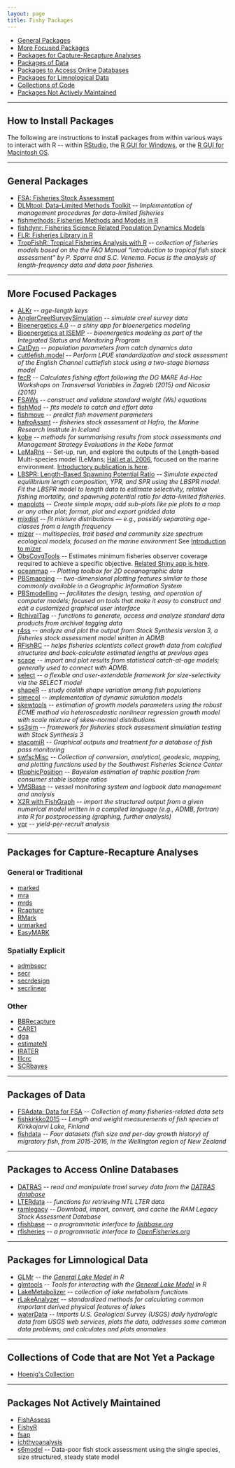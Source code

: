 ```yaml
---
layout: page
title: Fishy Packages
---
```


* [General Packages](#general-packages)
* [More Focused Packages](#more-focused-packages)
* [Packages for Capture-Recapture Analyses](#packages-for-capture-recapture-analyses)
* [Packages of Data](#packages-of-data)
* [Packages to Access Online Databases](#packages-to-access-online-databases)
* [Packages for Limnological Data](#packages-for-limnological-data)
* [Collections of Code](#collections-of-code-that-are-not-yet-a-package)
* [Packages Not Actively Maintained](#packages-not-actively-maintained)

----

## How to Install Packages

The following are instructions to install packages from within various ways to interact with R -- within [RStudio](http://derekogle.com/IFAR/supplements/installations/InstallPackagesRStudio.html), the [R GUI for Windows](http://derekogle.com/IFAR/supplements/installations/InstallPackagesRWin.html), or the [R GUI for Macintosh OS](http://derekogle.com/IFAR/supplements/installations/InstallPackagesRMac.html).

----

## General Packages
* [FSA: Fisheries Stock Assessment](http://derekogle.com/FSA/)
* [DLMtool: Data-Limited Methods Toolkit](https://cran.r-project.org/web/packages/DLMtool/index.html) -- *Implementation of management procedures for data-limited fisheries*
* [fishmethods: Fisheries Methods and Models in R](https://cran.r-project.org/web/packages/fishmethods/index.html)
* [fishdynr: Fisheries Science Related Population Dynamics Models](https://github.com/marchtaylor/fishdynr#readme)
* [FLR: Fisheries Library in R](http://www.flr-project.org/index.html)
* [TropFishR: Tropical Fisheries Analysis with R](https://cran.r-project.org/web/packages/TropFishR/index.html) -- *collection of fisheries models based on the the FAO Manual "Introduction to tropical fish stock assessment" by P. Sparre and S.C. Venema.  Focus is the analysis of length-frequency data and data poor fisheries.*


----

## More Focused Packages
* [ALKr](http://cran.r-project.org/web/packages/ALKr/index.html) -- *age-length keys*
* [AnglerCreelSurveySimulation](https://cran.r-project.org/package=AnglerCreelSurveySimulation) -- *simulate creel survey data*
* [Bioenergetics 4.0](https://bioenergetics4.shinyapps.io/bioenergetics4/) -- *a shiny app for bioenergetics modeling*
* [Bioenergetics at ISEMP](http://www.isemp.org/action.php?chi=14) -- *bioenergetics modeling as part of the Integrated Status and Monitoring Program*
* [CatDyn](https://cran.r-project.org/web/packages/CatDyn/index.html) -- *population parameters from catch dynamics data*
* [cuttlefish.model](https://cran.r-project.org/web/packages/cuttlefish.model/index.html) -- *Perform LPUE standardization and stock assessment of the English Channel cuttlefish stock using a two-stage biomass model*
* [fecR](https://cran.r-project.org/web/packages/fecR/index.html) -- *Calculates fishing effort following the DG MARE Ad-Hoc Workshops on Transversal Variables in Zagreb (2015) and Nicosia (2016)*
* [FSAWs](https://github.com/droglenc/FSAWs) -- *construct and validate standard weight (Ws) equations*
* [fishMod](https://cran.r-project.org/web/packages/fishMod/index.html) -- *fits models to catch and effort data*
* [fishmove](https://cran.r-project.org/web/packages/fishmove/index.html) -- *predict fish movement parameters*
* [hafroAssmt](http://hafroassmt.r-forge.r-project.org/) -- *fisheries stock assessment at Hafro, the Marine Research Institute in Iceland*
* [kobe](https://cran.r-project.org/web/packages/kobe/index.html) -- *methods for summarising results from stock assessments and Management Strategy Evaluations in the Kobe format*
* [LeMaRns](https://cran.r-project.org/web/packages/LeMaRns/index.html) -- Set-up, run, and explore the outputs of the Length-based Multi-species model (LeMans; [Hall et al. 2006](https://doi.org/10.1139/f06-039), focused on the marine environment. [Introductory publication is here](https://journals.plos.org/plosone/article?id=10.1371/journal.pone.0227767).
* [LBSPR: Length-Based Spawning Potential Ratio](https://cran.r-project.org/web/packages/LBSPR/index.html) -- *Simulate expected equilibrium length composition, YPR, and SPR using the LBSPR model. Fit the LBSPR model to length data to estimate selectivity, relative fishing mortality, and spawning potential ratio for data-limited fisheries.*
* [mapplots](https://cran.r-project.org/web/packages/mapplots/index.html) -- *Create simple maps; add sub-plots like pie plots to a map or any other plot; format, plot and export gridded data*
* [mixdist](http://ms.mcmaster.ca/peter/mix/mix.html) -- *fit mixture distributions — e.g., possibly separating age-classes from a length frequency*
* [mizer](https://cran.r-project.org/web/packages/mizer/index.html) -- *multispecies, trait based and community size spectrum ecological models, focused on the marine environment*  See [Introduction to mizer](https://cran.r-project.org/web/packages/mizer/vignettes/mizer_vignette.pdf)
* [ObsCovgTools](https://github.com/kacurtis/ObsCovgTools) -- Estimates minimum fisheries observer coverage required to achieve a specific objective. [Related Shiny app is here](https://kacurtis.shinyapps.io/obscov/).
* [oceanmap](https://cran.r-project.org/web/packages/oceanmap/index.html) -- *Plotting toolbox for 2D oceanographic data*
* [PBSmapping](https://cran.r-project.org/web/packages/PBSmapping/) -- *two-dimensional plotting features similar to those commonly available in a Geographic Information System*
* [PBSmodelling](https://cran.r-project.org/web/packages/PBSmodelling/index.html) -- *facilitates the design, testing, and operation of computer models; focused on tools that make it easy to construct and edit a customized graphical user interface*
* [RchivalTag](https://cran.r-project.org/web/packages/RchivalTag/index.html) -- *functions to generate, access and analyze standard data products from archival tagging data*
* [r4ss](https://github.com/r4ss/r4ss) -- *analyze and plot the output from Stock Synthesis version 3, a fisheries stock assessment model written in ADMB*
* [RFishBC](http://derekogle.com/RFishBC/) -- *helps fisheries scientists collect growth data from calcified structures and back-calculate estimated lengths at previous ages*
* [scape](https://cran.r-project.org/web/packages/scape/) -- *import and plot results from statistical catch-at-age models; generally used to connect with ADMB.*
* [select](https://www.stat.auckland.ac.nz/~millar/selectware/code.html) -- *a flexible and user-extendable framework for size-selectivity via the SELECT model*
* [shapeR](https://github.com/lisalibungan/shapeR) -- *study otolith shape variation among fish populations*
* [simecol](http://simecol.r-forge.r-project.org/) -- *implementation of dynamic simulation models*
* [skewtools](http://cran.r-project.org/web/packages/skewtools/) -- *estimation of growth models parameters using the robust ECME method via heteroscedastic nonlinear regression growth model with scale mixture of skew-normal distributions*
* [ss3sim](https://cran.r-project.org/web/packages/ss3sim/index.html) -- *framework for fisheries stock assessment simulation testing with Stock Synthesis 3*
* [stacomiR](https://cran.r-project.org/web/packages/stacomiR/index.html) -- *Graphical outputs and treatment for a database of fish pass monitoring*
* [swfscMisc](https://cran.r-project.org/web/packages/swfscMisc/index.html) -- *Collection of conversion, analytical, geodesic, mapping, and plotting functions used by the Southwest Fisheries Science Center*
* [tRophicPosition](https://cran.r-project.org/package=tRophicPosition) -- *Bayesian estimation of trophic position from consumer stable isotope ratios*
* [VMSBase](http://www.vmsbase.org/) -- *vessel monitoring system and logbook data management and analysis*
* [X2R with FishGraph](https://cran.r-project.org/contrib/extra/x2r/00ReadMe-X2R.html) -- *import the structured output from a given numerical model written in a compiled language (e.g., ADMB, fortran) into R for postprocessing (graphing, further analysis)*
* [ypr](https://poissonconsulting.github.io/ypr/index.html) -- *yield-per-recruit analysis*

----

## Packages for Capture-Recapture Analyses

### General or Traditional
* [marked](https://cran.r-project.org/web/packages/marked/)
* [mra](https://cran.r-project.org/web/packages/mra/)
* [mrds](https://cran.r-project.org/web/packages/mrds/)
* [Rcapture](http://cran.r-project.org/web/packages/Rcapture/index.html)
* [RMark](http://www.phidot.org/software/mark/rmark/)
* [unmarked](https://cran.r-project.org/web/packages/unmarked/)
* [EasyMARK](https://cran.r-project.org/web/packages/EasyMARK/index.html)

### Spatially Explicit
* [admbsecr](https://github.com/b-steve/admbsecr)
* [secr](https://cran.r-project.org/web/packages/secr/index.html)
* [secrdesign](https://cran.r-project.org/web/packages/secrdesign/index.html)
* [secrlinear](https://cran.r-project.org/web/packages/secrlinear/index.html)

### Other
* [BBRecapture](https://cran.r-project.org/web/packages/BBRecapture/index.html)
* [CARE1](https://cran.r-project.org/web/packages/CARE1/index.html)
* [dga](https://cran.r-project.org/web/packages/dga/index.html)
* [estimateN](http://www.kent.ac.uk/smsas/personal/msr/estimateN.html)
* [IRATER](https://cran.r-project.org/web/packages/IRATER/index.html)
* [lllcrc](https://cran.r-project.org/web/packages/lllcrc/index.html)
* [SCRbayes](https://sites.google.com/site/spatialcapturerecapture/scrbayes-r-package)

----

## Packages of Data
* [FSAdata: Data for FSA](https://github.com/droglenc/FSAdata#readme) -- *Collection of many fisheries-related data sets*
* [fishkirkko2015](https://cran.r-project.org/web/packages/fishkirkko2015/index.html) -- *Length and weight measurements of fish species at Kirkkojarvi Lake, Finland*
* [fishdata](https://cran.r-project.org/web/packages/fishdata/index.html) -- *Four datasets (fish size and per-day growth history) of migratory fish, from 2015-2016, in the Wellington region of New Zealand*

----

## Packages to Access Online Databases
* [DATRAS](http://www.rforge.net/DATRAS/Tutorial.html) -- *read and manipulate trawl survey data from the [DATRAS database](http://www.ices.dk/marine-data/data-portals/Pages/DATRAS.aspx)*
* [LTERdata](https://github.com/GLEON/LTERdata) -- *functions for retrieving NTL LTER data*
* [ramlegacy](https://github.com/seananderson/ramlegacy) -- *Download, import, convert, and cache the RAM Legacy Stock Assessment Database*
* [rfishbase](https://github.com/ropensci/rfishbase) -- *a programmatic interface to [fishbase.org](http://fishbase.org/)*
* [rfisheries](https://ropensci.org/tutorials/rfisheries_tutorial.html) -- *a programmatic interface to [OpenFisheries.org](http://openfisheries.org/)*

----

## Packages for Limnological Data
* [GLMr](https://github.com/GLEON/GLMr) -- *the [General Lake Model](http://aed.see.uwa.edu.au/research/models/GLM/) in R*
* [glmtools](https://github.com/USGS-R/glmtools) -- *Tools for interacting with the [General Lake Model](http://aed.see.uwa.edu.au/research/models/GLM/) in R*
* [LakeMetabolizer](https://github.com/GLEON/LakeMetabolizer) -- *collection of lake metabolism functions*
* [rLakeAnalyzer](https://github.com/GLEON/rLakeAnalyzer) -- *standardized methods for calculating common important derived physical features of lakes*
* [waterData](https://cran.r-project.org/web/packages/waterData/index.html) -- *Imports U.S. Geological Survey (USGS) daily hydrologic data from USGS web services, plots the data, addresses some common data problems, and calculates and plots anomalies*

----

## Collections of Code that are Not Yet a Package
* [Hoenig's Collection](http://fluke.vims.edu/hoenig/useful_functions_in_R.htm)

----

## Packages Not Actively Maintained
* [FishAssess](http://fishassess.sourceforge.net/)
* [FishyR](https://github.com/ballengerj/FishyR)
* [fsap](http://sourceforge.net/projects/fsap/)
* [ichthyoanalysis](http://sourceforge.net/projects/ichthyoanalysis/)
* [s6model](https://github.com/alko989/s6model) -- Data-poor fish stock assessment using the single species, size structured, steady state model
